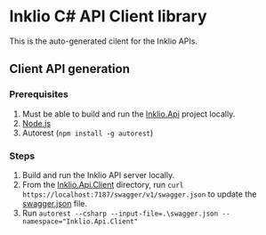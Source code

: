# Inklio C# API Client library

This is the auto-generated cilent for the Inklio APIs.

## Client API generation

### Prerequisites

1. Must be able to build and run the [Inklio.Api](../../Services/Inklio.Api/README.md) project locally.
2. [Node.js](https://nodejs.org/en)
3. Autorest (`npm install -g autorest`)

### Steps

1. Build and run the Inklio API server locally.
2. From the [Inklio.Api.Client](.) directory, run `curl https://localhost:7187/swagger/v1/swagger.json` to update the [swagger.json](swagger.json) file.
2. Run `autorest --csharp --input-file=.\swagger.json --namespace="Inklio.Api.Client"`
